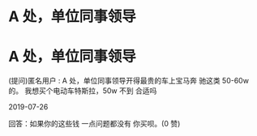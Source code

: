 # A 处，单位同事领导

# A 处，单位同事领导

(提问)匿名用户 : A 处，单位同事领导开得最贵的车上宝马奔 驰这类 50-60w 的。 我想买个电动车特斯拉，50w 不到 合适吗

2019-07-26

回答：如果你的这些钱 一点问题都没有 你买呗。(0 赞)